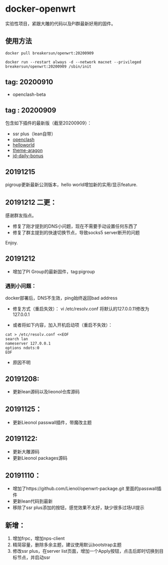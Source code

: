 # docker-openwrt



实验性项目，紧跟大雕的代码以及PI群最新好用的固件。





## 使用方法



```
docker pull breakersun/openwrt:20200909

docker run --restart always -d --network macnet --privileged breakersun/openwrt:20200909 /sbin/init
```



## tag: 20200910

- openclash-beta





## tag : 20200909

包含如下插件的最新版（截至20200909）：

- ssr plus（lean自带）
- [openclash](https://github.com/vernesong/OpenClash)
- [helloworld](https://github.com/jerrykuku/luci-app-vssr)
- [theme-aragon](https://github.com/jerrykuku/luci-theme-argon)
- [jd-daily-bonus](https://github.com/jerrykuku/luci-app-jd-dailybonus)





## 20191215



pigroup更新最新公测版本，hello world增加新的实用/显示feature.



## 20191212 二更：



感谢群友指点。

- 修复了刚才提到的DNS小问题，现在不需要手动设置任何东西了
- 修复了群主提到的快速切换节点，导致socks5 server断开的问题

Enjoy.



## 20191212

- 增加了PI Group的最新固件，tag:pigroup

### 遇到小问题：
docker部署后，DNS不生效，ping始终返回bad address

- 修复方式（重启失效）：
  vi /etc/resolv.conf
  将默认的127.0.0.11修改为127.0.0.1

- 或者将如下内容，加入开机启动项（重启不失效）：

```
cat > /etc/resolv.conf <<EOF
search lan
nameserver 127.0.0.1
options ndots:0
EOF
```

- 原因不明



## 20191208:

- 更新lean源码以及lieonol仓库源码


## 20191125：

- 更新Lieonol passwall插件，带魔改主题


## 20191122:

- 更新大雕源码
- 更新Lieonol packages源码





## 20191110：

- 增加了https://github.com/Lienol/openwrt-package.git 里面的passwall插件
- 更新lean代码到最新
- 移除了ssr plus添加的按钮，感觉效果不太好，缺少很多过场UI提示



## 新增：

1. 增加frpc，增加nps-client
2. 精简容量，删除多余主题，建议使用默认bootstrap主题
3. 修改ssr plus，在server list页面，增加一个Apply按钮，点击后即时切换到目标节点，并启动ssr

